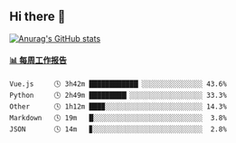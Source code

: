 ## Hi there 👋

[![Anurag's GitHub stats](https://github-readme-stats-orilights.vercel.app/api?username=orilights)](https://github.com/anuraghazra/github-readme-stats)

<!--
**OriLight152/OriLight152** is a ✨ _special_ ✨ repository because its `README.md` (this file) appears on your GitHub profile.

Here are some ideas to get you started:

- 🔭 I’m currently working on ...
- 🌱 I’m currently learning ...
- 👯 I’m looking to collaborate on ...
- 🤔 I’m looking for help with ...
- 💬 Ask me about ...
- 📫 How to reach me: ...
- 😄 Pronouns: ...
- ⚡ Fun fact: ...
-->

<!-- waka-box start -->
#### <a href="https://gist.github.com/92c8d5b388768c10efcba86e82b7c4fb" target="_blank">📊 每周工作报告</a>
```text
Vue.js     🕓 3h42m ████████████▏░░░░░░░░░░░░░░░ 43.6%
Python     🕓 2h49m █████████▎░░░░░░░░░░░░░░░░░░ 33.3%
Other      🕓 1h12m ███▉░░░░░░░░░░░░░░░░░░░░░░░░ 14.3%
Markdown   🕓 19m   █░░░░░░░░░░░░░░░░░░░░░░░░░░░  3.8%
JSON       🕓 14m   ▊░░░░░░░░░░░░░░░░░░░░░░░░░░░  2.8%
```
<!-- Powered by https://github.com/journey-ad/waka-box-go . -->
<!-- waka-box end -->
